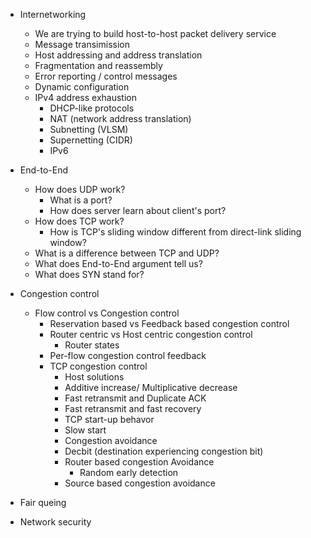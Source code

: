 - Internetworking
  - We are trying to build host-to-host packet delivery service
  -  Message transimission
  -  Host addressing and address translation
  -  Fragmentation and reassembly
  -  Error reporting / control messages
  -  Dynamic configuration
  - IPv4 address exhaustion
    - DHCP-like protocols
    - NAT (network address translation)
    - Subnetting (VLSM)
    - Supernetting (CIDR)
    - IPv6
    
- End-to-End
  - How does UDP work?
    - What is a port?
    - How does server learn about client's port?
  - How does TCP work?
    - How is TCP's sliding window different from direct-link sliding window?
  - What is a difference between TCP and UDP?
  - What does End-to-End argument tell us?
  - What does SYN stand for?
  
- Congestion control
  - Flow control vs Congestion control
    - Reservation based vs Feedback based congestion control
    - Router centric vs Host centric congestion control
      - Router states
    - Per-flow congestion control feedback
    - TCP congestion control
      - Host solutions
      - Additive increase/ Multiplicative decrease
      - Fast retransmit and Duplicate ACK
      - Fast retransmit and fast recovery
      - TCP start-up behavor
      - Slow start
      - Congestion avoidance
      - Decbit (destination experiencing congestion bit)
      - Router based congestion Avoidance
        - Random early detection
      - Source based congestion avoidance
 
- Fair queing

- Network security

